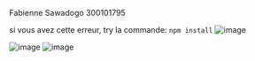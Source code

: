 Fabienne Sawadogo 300101795


si vous avez cette erreur, try la commande:
```npm install```
![image](https://user-images.githubusercontent.com/64863690/195901486-f50e45eb-246f-4b0c-956b-0907d995a329.png)

![image](https://user-images.githubusercontent.com/64863690/195903603-e0f33a6f-619c-45d7-92d6-80ff83f6e8c8.png)
![image](https://user-images.githubusercontent.com/64863690/195903646-bfb6f2d9-10ed-4026-b782-35caba47670b.png)


